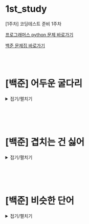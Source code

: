 # 1st_study
[1주차] 코딩테스트 준비 1주차
<br/>

[프로그래머스 python 문제 바로가기](https://school.programmers.co.kr/learn/challenges?order=recent)

[백준 문제집 바로가기](https://www.acmicpc.net/workbook/view/16346)

<br/><br/>

# [백준] 어두운 굴다리

<details>
<summary>접기/펼치기</summary>
<div markdown="1">

## [성구](./어두운%20굴다리/성구.py)
```py
```
## [민웅](./어두운%20굴다리/민웅.py)
```py
# 17266_어두운 굴다리
import sys
import math
input = sys.stdin.readline

N = int(input())
M = int(input())

location = list(map(int, input().split()))

case1 = location[0]
case2 = N-location[-1]
case3 = 0

for i in range(M-1):
    temp = math.ceil((location[i+1]-location[i])/2)
    # print(temp)
    if temp > case3:
        case3 = temp

ans = max(case1,case2,case3)

print(ans)
```
## [병국](./어두운%20굴다리/병국.py)
```py
n = int(input())
m = int(input())
arr = list(map(int,input().split()))

answer1 = 0

# n = 1 일때,, 시작점 잡아주는 느낌,,
if len(arr) == 1:
    answer1 = max(arr[0] - 0, n - arr[0])
# n > 1 일때
else:
    for i in range(len(arr)):
        # 시작점
        if i == 0:
            answer = arr[i]-0
        # 끝점
        elif i == len(arr)-1:
            answer = n-arr[i]
        # 중간지점(중요)
        else:
            check = (arr[i]-arr[i-1])
            if check%2:
                answer = check // 2 +1
            else:
                answer = check // 2
        answer1 = max(answer,answer1)
print(answer1)


```
## [상미](./어두운%20굴다리/상미.py)
```py
```

</div>
</details>

<br/><br/><br/>


# [백준] 겹치는 건 싫어

<details>
<summary>접기/펼치기</summary>
<div markdown="1">

## [성구](./겹치는%20건%20싫어/성구.py)
```py
```
## [민웅](./겹치는%20건%20싫어/민웅.py)
```py
# 20922_겹치는 건 싫어_Hate-Overlap
import sys
input = sys.stdin.readline

N, K = map(int, input().split())
sequence = list(map(int, input().split()))

i, j = 0, 0

num = {}
length = 0
ans = 0
while i<=j and j < N:
    if sequence[j] not in num.keys():
        num[sequence[j]] = 1
        j += 1
        length += 1
    else:
        if num[sequence[j]] >= K:
            num[sequence[i]] -= 1
            i += 1
            length -= 1
        else:
            num[sequence[j]] += 1
            j += 1
            length += 1
    if length > ans:
        ans = length

print(ans)
```
## [병국](./겹치는%20건%20싫어/병국.py)
```py

# 하나씩 넣을때마다 갯수 체크할까,,
# n이 총 개수 , k가 허용가능한 개수
# 이게아니었고,, 시작점이 중요한거,, 그 시작점부터 가장 큰 부분수열,,구하는거

# cnt = 0
# max_cnt = 0
# answer_dict = {}
# for i in range(n):
#     if arr[i] in answer_dict:
#         if answer_dict[arr[i]]+1 > k:
#             break
#         else:
#             answer_dict[arr[i]] += 1
#             cnt += 1
#     else:
#         answer_dict[arr[i]] = 1
#         cnt += 1
# max_cnt = (max_cnt,cnt)

n, k = map(int,input().split())
arr = list(map(int,input().split()))

# 투포인터로 풀어볼게요,,
left,right = 0,0 # 처음엔 0부터 시작합시다..
counter = [0]*(max(arr)+1) # 항목 개수세어줄 리스트
answer = 0 # 답

while right < n: # 배열 끝까지 갈때까지할건데,,
    if counter[arr[right]]<k: # k보다 작다면
        counter[arr[right]] += 1
        right += 1
    else: # k보다커져버렸다면,, 이제 left를 한칸땡겨요
        counter[arr[left]] -= 1 # 이건빼줘야겠져
        left += 1
    answer = max(answer, right-left) #이게 답
print(answer)

```
## [상미](./겹치는%20건%20싫어/상미.py)
```py
```

</div>
</details>

<br/><br/><br/>


# [백준] 비슷한 단어

<details>
<summary>접기/펼치기</summary>
<div markdown="1">

## [성구](./비슷한%20단어/성구.py)
```py
```
## [민웅](./비슷한%20단어/민웅.py)
```py
# 2179_비슷한단어_similar-word
# 26% 까지 맞음
import sys
input = sys.stdin.readline


N = int(input())

words = []

for i in range(N):
    words.append([input().strip(), i])

words.sort(key=lambda x:x[0])
temp = [words[0], words[1]]
ans = 0

for i in range(1, N):
    l1, l2 = len(words[i-1][0]), len(words[i][0])
    r = min(l1, l2)
    idx = 0
    while idx < r:
        if words[i-1][0][idx] == words[i][0][idx]:
            idx += 1
        else:
            break
    if idx > ans:
        temp = [words[i-1], words[i]]
        ans = idx
    elif idx == ans:  # idx와 ans가 같은 경우를 추가
        sub = [words[i - 1], words[i], temp[0], temp[1]]
        sub.sort(key=lambda x: x[1])
        temp = [sub[0], sub[1]]

print(temp[0][0])
print(temp[1][0])

# 2179_비슷한단어_similar-word
# 67%까지 맞음
# 길이 같은데 접두사 다른경우 추가
import sys
input = sys.stdin.readline

N = int(input())

words = []

for i in range(N):
    words.append([input().strip(), i])

words.sort(key=lambda x:x[0])
temp = [words[0], words[1]]
ans = 0

for i in range(1, N):
    l1, l2 = len(words[i-1][0]), len(words[i][0])
    r = min(l1, l2)
    idx = 0
    while idx < r:
        if words[i-1][0][idx] == words[i][0][idx]:
            idx += 1
        else:
            break
    if idx > ans:
        temp = [words[i-1], words[i]]
        temp.sort(key=lambda x: x[1])
        ans = idx
    elif idx == ans:  # idx와 ans가 같은 경우를 추가
        if temp[0][0][:ans] == words[i-1][0][:ans]:
            sub = [words[i-1], words[i], temp[0], temp[1]]
            sub.sort(key=lambda x: x[1])
            if sub[0] == sub[1]:
                temp = [sub[0], sub[2]]
            else:
                temp = [sub[0], sub[1]]
        else:
            sub1 = [words[i-1], words[i]]
            sub1.sort(key=lambda x: x[1])
            if sub1[0][1] < temp[0][1]:
                temp = sub1
            else:
                continue
temp.sort(key=lambda x: x[1])
print(temp[0][0])
print(temp[1][0])
```
## [병국](./비슷한%20단어/병국.py)
```py
```
## [상미](./비슷한%20단어/상미.py)
```py
```


</div>
</details>
